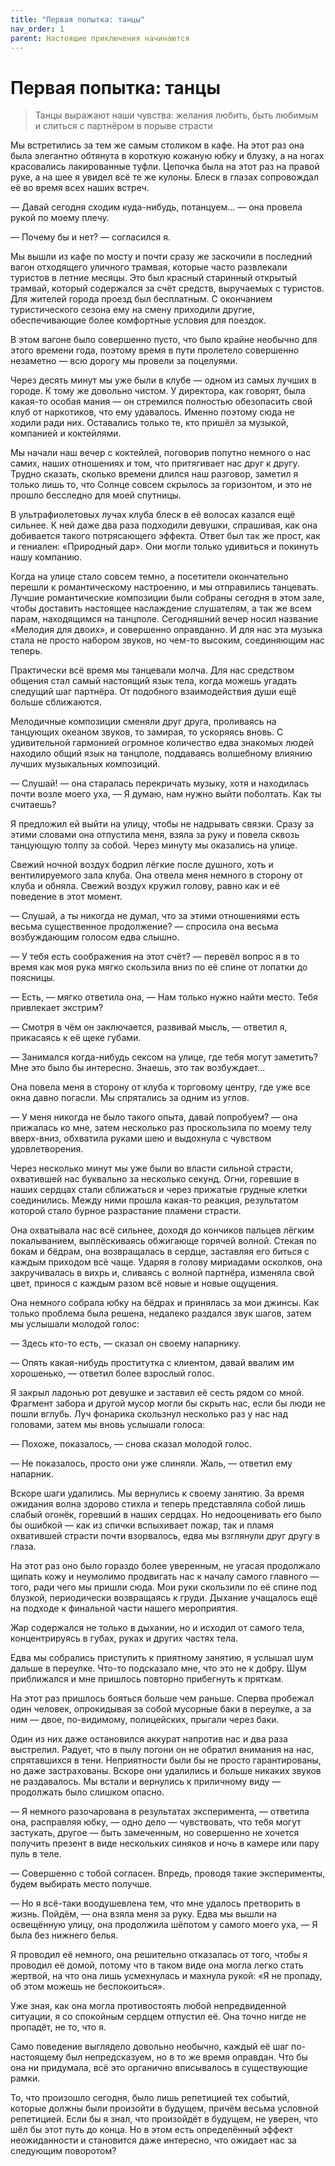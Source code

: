 ```yaml
---
title: "Первая попытка: танцы"
nav_order: 1
parent: Настоящие приключения начинаются
---
```


# Первая попытка: танцы

> Танцы выражают наши чувства: желания любить, быть любимым и слиться
> с партнёром в порыве страсти


Мы встретились за тем же самым столиком в кафе.  На этот раз она была
элегантно обтянута в короткую кожаную юбку и блузку, а на ногах
красовались лакированные туфли.  Цепочка была на этот раз на правой
руке, а на шее я увидел всё те же кулоны.  Блеск в глазах сопровождал
её во время всех наших встреч.

— Давай сегодня сходим куда-нибудь, потанцуем... — она провела рукой
по моему плечу.

— Почему бы и нет? — согласился я.

Мы вышли из кафе по мосту и почти сразу же заскочили в последний вагон
отходящего уличного трамвая, которые часто развлекали туристов в
летние месяцы.  Это был красный старинный открытый трамвай, который
содержался за счёт средств, выручаемых с туристов.  Для жителей города
проезд был бесплатным.  С окончанием туристического сезона ему на
смену приходили другие, обеспечивающие более комфортные условия для
поездок.

В этом вагоне было совершенно пусто, что было крайне необычно для
этого времени года, поэтому время в пути пролетело совершенно
незаметно — всю дорогу мы провели за поцелуями.

Через десять минут мы уже были в клубе — одном из самых лучших в
городе.  К тому же довольно чистом.  У директора, как говорят, была
какая-то особая мания — он стремился полностью обезопасить свой клуб
от наркотиков, что ему удавалось.  Именно поэтому сюда не ходили ради
них.  Оставались только те, кто пришёл за музыкой, компанией и
коктейлями.

Мы начали наш вечер с коктейлей, поговорив попутно немного о нас
самих, наших отношениях и том, что притягивает нас друг к
другу. Трудно сказать, сколько времени длился наш разговор, заметил я
только лишь то, что Солнце совсем скрылось за горизонтом, и это не
прошло бесследно для моей спутницы.

В ультрафиолетовых лучах клуба блеск в её волосах казался ещё
сильнее. К ней даже два раза подходили девушки, спрашивая, как она
добивается такого потрясающего эффекта.  Ответ был так же прост, как и
гениален: «Природный дар».  Они могли только удивиться и покинуть нашу
компанию.

Когда на улице стало совсем темно, а посетители окончательно перешли к
романтическому настроению, и мы отправились танцевать.  Лучшие
романтические композиции были собраны сегодня в этом зале, чтобы
доставить настоящее наслаждение слушателям, а так же всем парам,
находящимся на танцполе.  Сегодняшний вечер носил название «Мелодия
для двоих», и совершенно оправданно.  И для нас эта музыка стала не
просто набором звуков, но чем-то высоким, соединяющим нас теперь.

Практически всё время мы танцевали молча.  Для нас средством общения
стал самый настоящий язык тела, когда можешь угадать следущий шаг
партнёра.  От подобного взаимодействия души ещё больше сближаются.

Мелодичные композиции сменяли друг друга, проливаясь на танцующих
океаном звуков, то замирая, то ускоряясь вновь.  С удивительной
гармонией огромное количество едва знакомых людей находило общий язык
на танцполе, поддаваясь волшебному влиянию лучших музыкальных
композиций.

— Слушай! — она старалась перекричать музыку, хотя и находилась почти
возле моего уха, — Я думаю, нам нужно выйти поболтать.  Как ты
считаешь?

Я предложил ей выйти на улицу, чтобы не надрывать связки.  Сразу за
этими словами она отпустила меня, взяла за руку и повела сквозь
танцующую толпу за собой.  Через минуту мы оказались на улице.

Свежий ночной воздух бодрил лёгкие после душного, хоть и
вентилируемого зала клуба.  Она отвела меня немного в сторону от клуба
и обняла.  Свежий воздух кружил голову, равно как и её поведение в
этот момент.

— Слушай, а ты никогда не думал, что за этими отношениями есть весьма
существенное продолжение? — спросила она весьма возбуждающим голосом
едва слышно.

— У тебя есть соображения на этот счёт? — перевёл вопрос я в то время
как моя рука мягко скользила вниз по её спине от лопатки до поясницы.

— Есть, — мягко ответила она, — Нам только нужно найти место. Тебя
привлекает экстрим?

— Смотря в чём он заключается, развивай мысль, — ответил я, прикасаясь
к её щеке губами.

— Занимался когда-нибудь сексом на улице, где тебя могут заметить? Мне
это было бы интересно.  Знаешь, это так возбуждает...

Она повела меня в сторону от клуба к торговому центру, где уже все
окна давно погасли.  Мы спрятались за одним из углов.

— У меня никогда не было такого опыта, давай попробуем? — она
прижалась ко мне, затем несколько раз проскользила по моему телу
вверх-вниз, обхватила руками шею и выдохнула с чувством
удовлетворения.

Через несколько минут мы уже были во власти сильной страсти,
охватившей нас буквально за несколько секунд.  Огни, горевшие в наших
сердцах стали сближаться и через прижатые грудные клетки
соединились.  Между ними прошла какая-то реакция, результатом которой
стало бурное разрастание пламени страсти.

Она охватывала нас всё сильнее, доходя до кончиков пальцев лёгким
покалыванием, выплёскиваясь обжигающе горячей волной.  Стекая по бокам
и бёдрам, она возвращалась в сердце, заставляя его биться с каждым
приходом всё чаще.  Ударяя в голову мириадами осколков, она
закручивалась в вихрь и, сливаясь с волной партнёра, изменяла свой
цвет, принося с каждым разом всё новые и новые ощущения.

Она немного собрала юбку на бёдрах и принялась за мои джинсы.  Как
только проблема была решена, недалеко раздался звук шагов, затем мы
услышали молодой голос:

— Здесь кто-то есть, — сказал он своему напарнику.

— Опять какая-нибудь проститутка с клиентом, давай ввалим им
хорошенько, — ответил более взрослый голос.

Я закрыл ладонью рот девушке и заставил её сесть рядом со
мной.  Фрагмент забора и другой мусор могли бы скрыть нас, если бы люди
не пошли вглубь.  Луч фонарика скользнул несколько раз у нас над
головами, затем мы вновь услышали голоса:

— Похоже, показалось, — снова сказал молодой голос.

— Не показалось, просто они уже слиняли.  Жаль, — ответил ему
напарник.

Вскоре шаги удалились.  Мы вернулись к своему занятию.  За время
ожидания волна здорово стихла и теперь представляла собой лишь слабый
огонёк, горевший в наших сердцах.  Но недооценивать его было бы
ошибкой — как из спички вспыхивает пожар, так и пламя охватившей
страсти почти взорвалось, едва мы взглянули друг другу в глаза.

На этот раз оно было гораздо более уверенным, не угасая продолжало
щипать кожу и неумолимо продвигать нас к началу самого главного —
того, ради чего мы пришли сюда.  Мои руки скользили по её спине под
блузкой, периодически возвращаясь к груди.  Дыхание учащалось ещё на
подходе к финальной части нашего мероприятия.

Жар содержался не только в дыхании, но и исходил от самого тела,
концентрируясь в губах, руках и других частях тела.

Едва мы собрались приступить к приятному занятию, я услышал шум дальше
в переулке.  Что-то подсказало мне, что это не к добру.  Шум
приближался и мне пришлось повторно прибегнуть к пряткам.

На этот раз пришлось бояться больше чем раньше.  Сперва пробежал один
человек, опрокидывая за собой мусорные баки в переулке, а за ним —
двое, по-видимому, полицейских, прыгали через баки.

Один из них даже остановился аккурат напротив нас и два раза
выстрелил.  Радует, что в пылу погони он не обратил внимания на нас,
спрятавшихся в тени.  Неприятности были бы не просто гарантированы, но
даже застрахованы.  Вскоре они удалились и больше никаких звуков не
раздавалось.  Мы встали и вернулись к приличному виду — продолжать
было слишком опасно.

— Я немного разочарована в результатах эксперимента, — ответила она,
расправляя юбку, — одно дело — чувствовать, что тебя могут застукать,
другое — быть замеченным, но совершенно не хочется получить презент в
виде нескольких синяков и ночь в камере или пару пуль в теле.

— Совершенно с тобой согласен.  Впредь, проводя такие эксперименты,
будем выбирать место получше.

— Но я всё-таки воодушевлена тем, что мне удалось претворить в жизнь.
Пойдём, — она взяла меня за руку.  Едва мы вышли на освещённую улицу,
она продолжила шёпотом у самого моего уха, — Я была без нижнего белья.

Я проводил её немного, она решительно отказалась от того, чтобы я
проводил её домой, потому что в таком виде она могла легко стать
жертвой, на что она лишь усмехнулась и махнула рукой: «Я не пропаду,
об этом можешь не беспокоиться».

Уже зная, как она могла противостоять любой непредвиденной ситуации, я
со спокойным сердцем отпустил её.  Она точно нигде не пропадёт, не то,
что я.

Само поведение выглядело довольно необычно, каждый её шаг
по-настоящему был непредсказуем, но в то же время оправдан.  Что бы
она ни придумала, всё это органично вписывалось в существующие рамки.

То, что произошло сегодня, было лишь репетицией тех событий, которые
должны были произойти в будущем, причём весьма условной
репетицией.  Если бы я знал, что произойдёт в будущем, не уверен, что
шёл бы этот путь до конца.  Но в этом есть определённый эффект
неожиданности и становится даже интересно, что ожидает нас за
следующим поворотом?

